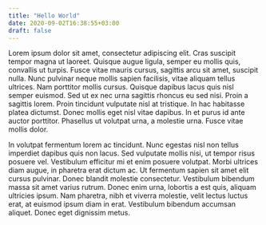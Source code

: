 ```yaml
---
title: "Hello World"
date: 2020-09-02T16:38:55+03:00
draft: false
---
```


Lorem ipsum dolor sit amet, consectetur adipiscing elit. Cras suscipit tempor magna ut laoreet. Quisque augue ligula, semper eu mollis quis, convallis ut turpis. Fusce vitae mauris cursus, sagittis arcu sit amet, suscipit nulla. Nunc pulvinar neque mollis sapien facilisis, vitae aliquam tellus ultrices. Nam porttitor mollis cursus. Quisque dapibus lacus quis nisl semper euismod. Sed ut ex nec urna sagittis rhoncus eu sed nisi. Proin a sagittis lorem. Proin tincidunt vulputate nisl at tristique. In hac habitasse platea dictumst. Donec mollis eget nisl vitae dapibus. In et purus id ante auctor porttitor. Phasellus ut volutpat urna, a molestie urna. Fusce vitae mollis dolor.

In volutpat fermentum lorem ac tincidunt. Nunc egestas nisl non tellus imperdiet dapibus quis non lacus. Sed vulputate mollis nisi, ut tempor risus posuere vel. Vestibulum efficitur mi et enim posuere volutpat. Morbi ultrices diam augue, in pharetra erat dictum ac. Ut fermentum sapien sit amet elit cursus pulvinar. Donec blandit molestie consectetur. Vestibulum bibendum massa sit amet varius rutrum. Donec enim urna, lobortis a est quis, aliquam ultricies ipsum. Nam pharetra, nibh et viverra molestie, velit lectus luctus erat, at euismod ipsum diam in erat. Vestibulum bibendum accumsan aliquet. Donec eget dignissim metus.